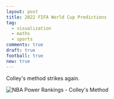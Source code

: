 ```yaml
---
layout: post
title: 2022 FIFA World Cup Predictions
tag:
  - visualization
  - maths
  - sports
comments: true
draft: true
football: true
new: true
---
```


Colley's method strikes again.

![NBA Power Rankings - Colley's Method](https://shawenyao.github.io/Who-is-number-1/main/2022/world_cup_2022.svg)
